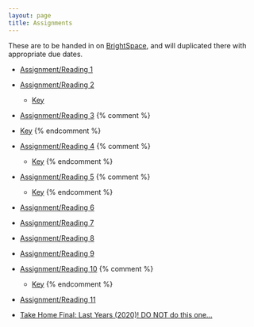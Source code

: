 ```yaml
---
layout: page
title: Assignments
---
```


These are to be handed in on [BrightSpace](https://bright.uvic.ca/), and will duplicated there with appropriate due dates.

  - [Assignment/Reading 1](../Assignments/Assignment01/)
  - [Assignment/Reading 2](../Assignments/Assignment02/)
    - [Key](../Assignments/Assign2Key.html)
  - [Assignment/Reading 3](../Assignments/Assignment03/)
  {% comment %}
  - [Key](../Assignments/Assignment3Key.html)
  {% endcomment %}
  - [Assignment/Reading 4](../Assignments/Assignment04/)
    {% comment %}
    - [Key](../Assignments/Assignment4Key.html)
    {% endcomment %}
  - [Assignment/Reading 5](../Assignments/Assignment05/)
    {% comment %}
    - [Key](../Assignments/Assignment5Key.html)
    {% endcomment %}
  - [Assignment/Reading 6](../Assignments/Assignment06/)
  - [Assignment/Reading 7](../Assignments/Assignment07/)
  - [Assignment/Reading 8](../Assignments/Assignment08/)
  - [Assignment/Reading 9](../Assignments/Assignment09/)
  - [Assignment/Reading 10](../Assignments/Assignment10/)
    {% comment %}
    - [Key](../Assignments/Assignment10key.html)
    {% endcomment %}
  - [Assignment/Reading 11](../Assignments/Assignment11/)

  - [Take Home Final: Last Years (2020)!  DO NOT do this one...](../Assignments/TakeHome2020NoKey.pdf)
